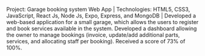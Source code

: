 Project: Garage booking system Web App | Technologies: HTML5, CSS3, JavaScript, React Js, Node Js, Expo, Express, and MongoDB | Developed a web-based application for a small garage, which allows the users to register and book services available in the system. Developed a dashboard allowing the owner to manage bookings (invoice, update/add additional parts, services, and allocating staff per booking). Received a score of 73% of 100%.

